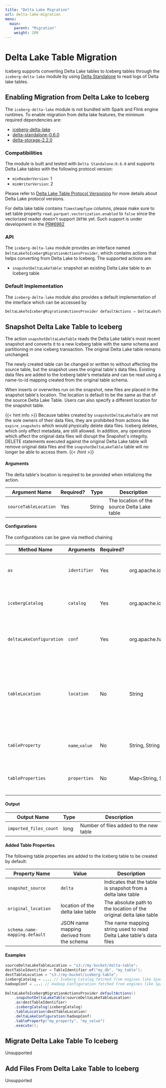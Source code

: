 ```yaml
---
title: "Delta Lake Migration"
url: delta-lake-migration
menu:
  main:
    parent: "Migration"
    weight: 200
---
```

<!--
 - Licensed to the Apache Software Foundation (ASF) under one or more
 - contributor license agreements.  See the NOTICE file distributed with
 - this work for additional information regarding copyright ownership.
 - The ASF licenses this file to You under the Apache License, Version 2.0
 - (the "License"); you may not use this file except in compliance with
 - the License.  You may obtain a copy of the License at
 -
 -   http://www.apache.org/licenses/LICENSE-2.0
 -
 - Unless required by applicable law or agreed to in writing, software
 - distributed under the License is distributed on an "AS IS" BASIS,
 - WITHOUT WARRANTIES OR CONDITIONS OF ANY KIND, either express or implied.
 - See the License for the specific language governing permissions and
 - limitations under the License.
 -->
# Delta Lake Table Migration
Iceberg supports converting Delta Lake tables to Iceberg tables through the `iceberg-delta-lake` module
by using [Delta Standalone](https://docs.delta.io/latest/delta-standalone.html) to read logs of Delta lake tables.


## Enabling Migration from Delta Lake to Iceberg
The `iceberg-delta-lake` module is not bundled with Spark and Flink engine runtimes. To enable migration from delta lake features, the minimum required dependencies are:
- [iceberg-delta-lake](https://repo1.maven.org/maven2/org/apache/iceberg/iceberg-delta-lake/1.2.0/iceberg-delta-lake-1.2.0.jar)
- [delta-standalone-0.6.0](https://repo1.maven.org/maven2/io/delta/delta-standalone_2.13/0.6.0/delta-standalone_2.13-0.6.0.jar)
- [delta-storage-2.2.0](https://repo1.maven.org/maven2/io/delta/delta-storage/2.2.0/delta-storage-2.2.0.jar)

### Compatibilities
The module is built and tested with `Delta Standalone:0.6.0` and supports Delta Lake tables with the following protocol version:
* `minReaderVersion`: 1
* `minWriterVersion`: 2

Please refer to [Delta Lake Table Protocol Versioning](https://docs.delta.io/latest/versioning.html) for more details about Delta Lake protocol versions.

For delta lake table contains `TimestampType` columns, please make sure to set table property `read.parquet.vectorization.enabled` to `false` since the vectorized reader doesn't support `INT96` yet.
Such support is under development in the [PR#6962](https://github.com/apache/iceberg/pull/6962)

### API
The `iceberg-delta-lake` module provides an interface named `DeltaLakeToIcebergMigrationActionsProvider`, which contains actions that helps converting from Delta Lake to Iceberg.
The supported actions are:
* `snapshotDeltaLakeTable`: snapshot an existing Delta Lake table to an Iceberg table

### Default Implementation
The `iceberg-delta-lake` module also provides a default implementation of the interface which can be accessed by
```java
DeltaLakeToIcebergMigrationActionsProvider defaultActions = DeltaLakeToIcebergMigrationActionsProvider.defaultActions()
```

## Snapshot Delta Lake Table to Iceberg
The action `snapshotDeltaLakeTable` reads the Delta Lake table's most recent snapshot and converts it to a new Iceberg table with the same schema and partitioning in one iceberg transaction.
The original Delta Lake table remains unchanged.

The newly created table can be changed or written to without affecting the source table, but the snapshot uses the original table's data files.
Existing data files are added to the Iceberg table's metadata and can be read using a name-to-id mapping created from the original table schema.

When inserts or overwrites run on the snapshot, new files are placed in the snapshot table's location. The location is default to be the same as that
of the source Delta Lake Table. Users can also specify a different location for the snapshot table.

{{< hint info >}}
Because tables created by `snapshotDeltaLakeTable` are not the sole owners of their data files, they are prohibited from
actions like `expire_snapshots` which would physically delete data files. Iceberg deletes, which only effect metadata,
are still allowed. In addition, any operations which affect the original data files will disrupt the Snapshot's
integrity. DELETE statements executed against the original Delta Lake table will remove original data files and the
`snapshotDeltaLakeTable` table will no longer be able to access them.
{{< /hint >}}

#### Arguments
The delta table's location is required to be provided when initializing the action.

| Argument Name | Required? | Type | Description |
|---------------|-----------|------|-------------|
|`sourceTableLocation` | Yes | String | The location of the source Delta Lake table | 

#### Configurations
The configurations can be gave via method chaining

| Method Name | Arguments      | Required? | Type                                       | Description                                                                                                  |
|---------------------------|----------------|-----------|--------------------------------------------|--------------------------------------------------------------------------------------------------------------|
| `as`                      | `identifier`   | Yes       | org.apache.iceberg.catalog.TableIdentifier | The identifier of the Iceberg table to be created.                                                           |
| `icebergCatalog`          | `catalog`      | Yes       | org.apache.iceberg.catalog.Catalog         | The Iceberg catalog for the Iceberg table to be created                                                      |
| `deltaLakeConfiguration`  | `conf`         | Yes       | org.apache.hadoop.conf.Configuration       | The Hadoop Configuration to access Delta Lake Table's log and datafiles                                      |
| `tableLocation`           | `location`     | No        | String                                     | The location of the Iceberg table to be created. Defaults to the same location as the given Delta Lake table |
| `tableProperty`           | `name`,`value` | No        | String, String                             | A property entry to add to the Iceberg table to be created                                                   |
| `tableProperties`         | `properties`   | No        | Map<String, String>                        | Properties to add to the the Iceberg table to be created                                                     |

#### Output
| Output Name | Type | Description |
| ------------|------|-------------|
| `imported_files_count` | long | Number of files added to the new table |

#### Added Table Properties
The following table properties are added to the Iceberg table to be created by default:

| Property Name                 | Value                                     | Description                                                        |
|-------------------------------|-------------------------------------------|--------------------------------------------------------------------|
| `snapshot_source`             | `delta`                                   | Indicates that the table is snapshot from a delta lake table       |
| `original_location`           | location of the delta lake table          | The absolute path to the location of the original delta lake table |
| `schema.name-mapping.default` | JSON name mapping derived from the schema | The name mapping string used to read Delta Lake table's data files |

#### Examples
```java
sourceDeltaLakeTableLocation = "s3://my-bucket/delta-table";
destTableIdentifier = TableIdentifier.of("my_db", "my_table");
destTableLocation = "s3://my-bucket/iceberg-table";
icebergCatalog = ...; // Iceberg Catalog fetched from engines like Spark or created via CatalogUtil.loadCatalog
hadoopConf = ...; // Hadoop Configuration fetched from engines like Spark and have proper file system configuration to access the Delta Lake table.
    
DeltaLakeToIcebergMigrationActionsProvider.defaultActions()
    .snapshotDeltaLakeTable(sourceDeltaLakeTableLocation)
    .as(destTableIdentifier)
    .icebergCatalog(icebergCatalog)
    .tableLocation(destTableLocation)
    .deltaLakeConfiguration(hadoopConf)
    .tableProperty("my_property", "my_value")
    .execute();
```

## Migrate Delta Lake Table To Iceberg
Unsupported

## Add Files From Delta Lake Table to Iceberg
Unsupported
